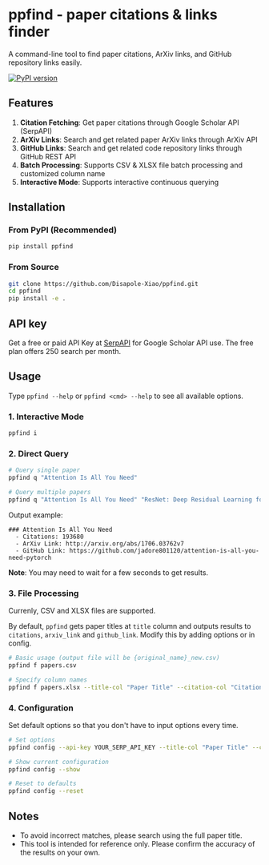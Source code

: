 # ppfind - paper citations & links finder

A command-line tool to find paper citations, ArXiv links, and GitHub repository links easily.

[![PyPI version](https://img.shields.io/pypi/v/ppfind)](https://pypi.org/project/ppfind/)

## Features

1. **Citation Fetching**: Get paper citations through Google Scholar API (SerpAPI)
2. **ArXiv Links**: Search and get related paper ArXiv links through ArXiv API  
3. **GitHub Links**: Search and get related code repository links through GitHub REST API
4. **Batch Processing**: Supports CSV & XLSX file batch processing and customized column name
5. **Interactive Mode**: Supports interactive continuous querying

## Installation

### From PyPI (Recommended)

```bash
pip install ppfind
```

### From Source

```bash
git clone https://github.com/Disapole-Xiao/ppfind.git
cd ppfind
pip install -e .
```

## API key

Get a free or paid API Key at [SerpAPI](https://serpapi.com/) for Google Scholar API use. The free plan offers 250 search per month.

## Usage

Type `ppfind --help` or `ppfind <cmd> --help` to see all available options.

### 1. Interactive Mode

```bash
ppfind i
```

### 2. Direct Query

```bash
# Query single paper
ppfind q "Attention Is All You Need"

# Query multiple papers
ppfind q "Attention Is All You Need" "ResNet: Deep Residual Learning for Image Recognition"
```
Output example:
```
### Attention Is All You Need
  - Citations: 193680
  - ArXiv Link: http://arxiv.org/abs/1706.03762v7
  - GitHub Link: https://github.com/jadore801120/attention-is-all-you-need-pytorch
```

**Note**: You may need to wait for a few seconds to get results.

### 3. File Processing

Currenly, CSV and XLSX files are supported.

By default, `ppfind` gets paper titles at `title` column and outputs results to `citations`, `arxiv_link` and `github_link`. Modify this by adding options or in config.

```bash
# Basic usage (output file will be {original_name}_new.csv)
ppfind f papers.csv

# Specify column names
ppfind f papers.xlsx --title-col "Paper Title" --citation-col "Citation Count"
```

### 4. Configuration

Set default options so that you don't have to input options every time.

```bash
# Set options
ppfind config --api-key YOUR_SERP_API_KEY --title-col "Paper Title" --citation-col "Citations" --arxiv-col "Arxiv Link" --github-col "Github Link"

# Show current configuration
ppfind config --show

# Reset to defaults
ppfind config --reset
```

## Notes

- To avoid incorrect matches, please search using the full paper title.
- This tool is intended for reference only. Please confirm the accuracy of the results on your own.